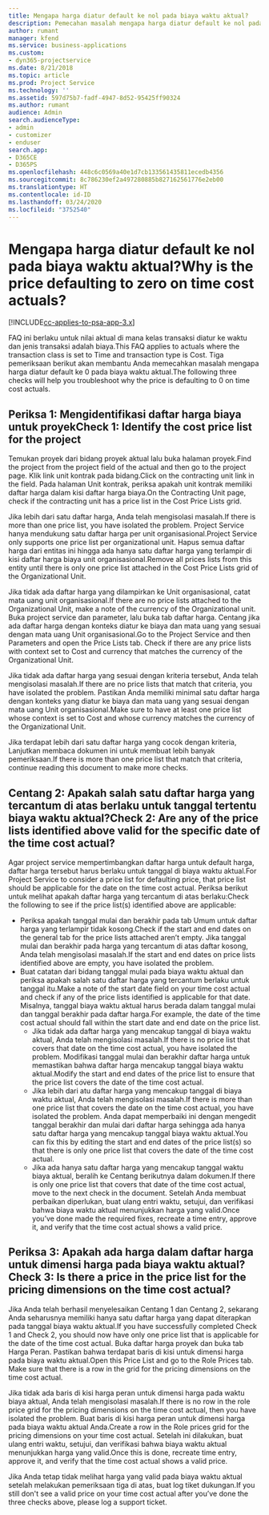 ```yaml
---
title: Mengapa harga diatur default ke nol pada biaya waktu aktual?
description: Pemecahan masalah mengapa harga diatur default ke nol pada biaya waktu aktual.
author: rumant
manager: kfend
ms.service: business-applications
ms.custom:
- dyn365-projectservice
ms.date: 8/21/2018
ms.topic: article
ms.prod: Project Service
ms.technology: ''
ms.assetid: 597d75b7-fadf-4947-8d52-95425ff90324
ms.author: rumant
audience: Admin
search.audienceType:
- admin
- customizer
- enduser
search.app:
- D365CE
- D365PS
ms.openlocfilehash: 448c6c0569a40e1d7cb133561435811ecedb4356
ms.sourcegitcommit: 8c786230ef2a497280885b827162561776e2eb00
ms.translationtype: HT
ms.contentlocale: id-ID
ms.lasthandoff: 03/24/2020
ms.locfileid: "3752540"
---
```

# <a name="why-is-the-price-defaulting-to-zero-on-time-cost-actuals"></a><span data-ttu-id="f3df2-103">Mengapa harga diatur default ke nol pada biaya waktu aktual?</span><span class="sxs-lookup"><span data-stu-id="f3df2-103">Why is the price defaulting to zero on time cost actuals?</span></span>

[!INCLUDE[cc-applies-to-psa-app-3.x](../includes/cc-applies-to-psa-app-3x.md)]

<span data-ttu-id="f3df2-104">FAQ ini berlaku untuk nilai aktual di mana kelas transaksi diatur ke waktu dan jenis transaksi adalah biaya.</span><span class="sxs-lookup"><span data-stu-id="f3df2-104">This FAQ applies to actuals where the transaction class is set to Time and transaction type is Cost.</span></span> <span data-ttu-id="f3df2-105">Tiga pemeriksaan berikut akan membantu Anda memecahkan masalah mengapa harga diatur default ke 0 pada biaya waktu aktual.</span><span class="sxs-lookup"><span data-stu-id="f3df2-105">The following three checks will help you troubleshoot why the price is defaulting to 0 on time cost actuals.</span></span>
 
## <a name="check-1-identify-the-cost-price-list-for-the-project"></a><span data-ttu-id="f3df2-106">Periksa 1: Mengidentifikasi daftar harga biaya untuk proyek</span><span class="sxs-lookup"><span data-stu-id="f3df2-106">Check 1: Identify the cost price list for the project</span></span>

<span data-ttu-id="f3df2-107">Temukan proyek dari bidang proyek aktual lalu buka halaman proyek.</span><span class="sxs-lookup"><span data-stu-id="f3df2-107">Find the project from the project field of the actual and then go to the project page.</span></span> <span data-ttu-id="f3df2-108">Klik link unit kontrak pada bidang.</span><span class="sxs-lookup"><span data-stu-id="f3df2-108">Click on the contracting unit link in the field.</span></span> <span data-ttu-id="f3df2-109">Pada halaman Unit kontrak, periksa apakah unit kontrak memiliki daftar harga dalam kisi daftar harga biaya.</span><span class="sxs-lookup"><span data-stu-id="f3df2-109">On the Contracting Unit page, check if the contracting unit has a price list in the Cost Price Lists grid.</span></span>

<span data-ttu-id="f3df2-110">Jika lebih dari satu daftar harga, Anda telah mengisolasi masalah.</span><span class="sxs-lookup"><span data-stu-id="f3df2-110">If there is more than one price list, you have isolated the problem.</span></span> <span data-ttu-id="f3df2-111">Project Service hanya mendukung satu daftar harga per unit organisasional.</span><span class="sxs-lookup"><span data-stu-id="f3df2-111">Project Service only supports one price list per organizational unit.</span></span> <span data-ttu-id="f3df2-112">Hapus semua daftar harga dari entitas ini hingga ada hanya satu daftar harga yang terlampir di kisi daftar harga biaya unit organisasional.</span><span class="sxs-lookup"><span data-stu-id="f3df2-112">Remove all prices lists from this entity until there is only one price list attached in the Cost Price Lists grid of the Organizational Unit.</span></span>

<span data-ttu-id="f3df2-113">Jika tidak ada daftar harga yang dilampirkan ke Unit organisasional, catat mata uang unit organisasional.</span><span class="sxs-lookup"><span data-stu-id="f3df2-113">If there are no price lists attached to the Organizational Unit, make a note of the currency of the Organizational unit.</span></span> <span data-ttu-id="f3df2-114">Buka project service dan parameter, lalu buka tab daftar harga. Centang jika ada daftar harga dengan konteks diatur ke biaya dan mata uang yang sesuai dengan mata uang Unit organisasional.</span><span class="sxs-lookup"><span data-stu-id="f3df2-114">Go to the Project Service and then Parameters and open the Price Lists tab. Check if there are any price lists with context set to Cost and currency that matches the currency of the Organizational Unit.</span></span>
 
<span data-ttu-id="f3df2-115">Jika tidak ada daftar harga yang sesuai dengan kriteria tersebut, Anda telah mengisolasi masalah.</span><span class="sxs-lookup"><span data-stu-id="f3df2-115">If there are no price lists that match that criteria, you have isolated the problem.</span></span> <span data-ttu-id="f3df2-116">Pastikan Anda memiliki minimal satu daftar harga dengan konteks yang diatur ke biaya dan mata uang yang sesuai dengan mata uang Unit organisasional.</span><span class="sxs-lookup"><span data-stu-id="f3df2-116">Make sure to have at least one price list whose context is set to Cost and whose currency matches the currency of the Organizational Unit.</span></span>

<span data-ttu-id="f3df2-117">Jika terdapat lebih dari satu daftar harga yang cocok dengan kriteria, Lanjutkan membaca dokumen ini untuk membuat lebih banyak pemeriksaan.</span><span class="sxs-lookup"><span data-stu-id="f3df2-117">If there is more than one price list that match that criteria, continue reading this document to make more checks.</span></span>

## <a name="check-2-are-any-of-the-price-lists-identified-above-valid-for-the-specific-date-of-the-time-cost-actual"></a><span data-ttu-id="f3df2-118">Centang 2: Apakah salah satu daftar harga yang tercantum di atas berlaku untuk tanggal tertentu biaya waktu aktual?</span><span class="sxs-lookup"><span data-stu-id="f3df2-118">Check 2: Are any of the price lists identified above valid for the specific date of the time cost actual?</span></span>

<span data-ttu-id="f3df2-119">Agar project service mempertimbangkan daftar harga untuk default harga, daftar harga tersebut harus berlaku untuk tanggal di biaya waktu aktual.</span><span class="sxs-lookup"><span data-stu-id="f3df2-119">For Project Service to consider a price list for defaulting price, that price list should be applicable for the date on the time cost actual.</span></span> <span data-ttu-id="f3df2-120">Periksa berikut untuk melihat apakah daftar harga yang tercantum di atas berlaku:</span><span class="sxs-lookup"><span data-stu-id="f3df2-120">Check the following to see if the price list(s) identified above are applicable:</span></span>

- <span data-ttu-id="f3df2-121">Periksa apakah tanggal mulai dan berakhir pada tab Umum untuk daftar harga yang terlampir tidak kosong.</span><span class="sxs-lookup"><span data-stu-id="f3df2-121">Check if the start and end dates on the general tab for the price lists attached aren’t empty.</span></span> <span data-ttu-id="f3df2-122">Jika tanggal mulai dan berakhir pada harga yang tercantum di atas daftar kosong, Anda telah mengisolasi masalah.</span><span class="sxs-lookup"><span data-stu-id="f3df2-122">If the start and end dates on price lists identified above are empty, you have isolated the problem.</span></span> 
- <span data-ttu-id="f3df2-123">Buat catatan dari bidang tanggal mulai pada biaya waktu aktual dan periksa apakah salah satu daftar harga yang tercantum berlaku untuk tanggal itu.</span><span class="sxs-lookup"><span data-stu-id="f3df2-123">Make a note of the start date field on your time cost actual and check if any of the price lists identified is applicable for that date.</span></span> <span data-ttu-id="f3df2-124">Misalnya, tanggal biaya waktu aktual harus berada dalam tanggal mulai dan tanggal berakhir pada daftar harga.</span><span class="sxs-lookup"><span data-stu-id="f3df2-124">For example, the date of the time cost actual should fall within the start date and end date on the price list.</span></span> 
    - <span data-ttu-id="f3df2-125">Jika tidak ada daftar harga yang mencakup tanggal di biaya waktu aktual, Anda telah mengisolasi masalah.</span><span class="sxs-lookup"><span data-stu-id="f3df2-125">If there is no price list that covers that date on the time cost actual, you have isolated the problem.</span></span> <span data-ttu-id="f3df2-126">Modifikasi tanggal mulai dan berakhir daftar harga untuk memastikan bahwa daftar harga mencakup tanggal biaya waktu aktual.</span><span class="sxs-lookup"><span data-stu-id="f3df2-126">Modify the start and end dates of the price list to ensure that the price list covers the date of the time cost actual.</span></span> 
    - <span data-ttu-id="f3df2-127">Jika lebih dari atu daftar harga yang mencakup tanggal di biaya waktu aktual, Anda telah mengisolasi masalah.</span><span class="sxs-lookup"><span data-stu-id="f3df2-127">If there is more than one price list that covers the date on the time cost actual, you have isolated the problem.</span></span> <span data-ttu-id="f3df2-128">Anda dapat memperbaiki ini dengan mengedit tanggal berakhir dan mulai dari daftar harga sehingga ada hanya satu daftar harga yang mencakup tanggal biaya waktu aktual.</span><span class="sxs-lookup"><span data-stu-id="f3df2-128">You can fix this by editing the start and end dates of the price list(s) so that there is only one price list that covers the date of the time cost actual.</span></span> 
    - <span data-ttu-id="f3df2-129">Jika ada hanya satu daftar harga yang mencakup tanggal waktu biaya aktual, beralih ke Centang berikutnya dalam dokumen.</span><span class="sxs-lookup"><span data-stu-id="f3df2-129">If there is only one price list that covers that date of the time cost actual, move to the next check in the document.</span></span>
<span data-ttu-id="f3df2-130">Setelah Anda membuat perbaikan diperlukan, buat ulang entri waktu, setujui, dan verifikasi bahwa biaya waktu aktual menunjukkan harga yang valid.</span><span class="sxs-lookup"><span data-stu-id="f3df2-130">Once you’ve done made the required fixes, recreate a time entry, approve it, and verify that the time cost actual shows a valid price.</span></span>

## <a name="check-3-is-there-a-price-in-the-price-list-for-the-pricing-dimensions-on-the-time-cost-actual"></a><span data-ttu-id="f3df2-131">Periksa 3: Apakah ada harga dalam daftar harga untuk dimensi harga pada biaya waktu aktual?</span><span class="sxs-lookup"><span data-stu-id="f3df2-131">Check 3: Is there a price in the price list for the pricing dimensions on the time cost actual?</span></span>

<span data-ttu-id="f3df2-132">Jika Anda telah berhasil menyelesaikan Centang 1 dan Centang 2, sekarang Anda seharusnya memiliki hanya satu daftar harga yang dapat diterapkan pada tanggal biaya waktu aktual.</span><span class="sxs-lookup"><span data-stu-id="f3df2-132">If you have successfully completed Check 1 and Check 2, you should now have only one price list that is applicable for the date of the time cost actual.</span></span> <span data-ttu-id="f3df2-133">Buka daftar harga proyek dan buka tab Harga Peran. Pastikan bahwa terdapat baris di kisi untuk dimensi harga pada biaya waktu aktual.</span><span class="sxs-lookup"><span data-stu-id="f3df2-133">Open this Price List and go to the Role Prices tab. Make sure that there is a row in the grid for the pricing dimensions on the time cost actual.</span></span>

<span data-ttu-id="f3df2-134">Jika tidak ada baris di kisi harga peran untuk dimensi harga pada waktu biaya aktual, Anda telah mengisolasi masalah.</span><span class="sxs-lookup"><span data-stu-id="f3df2-134">If there is no row in the role price grid for the pricing dimensions on the time cost actual, then you have isolated the problem.</span></span> <span data-ttu-id="f3df2-135">Buat baris di kisi harga peran untuk dimensi harga pada biaya waktu aktual Anda.</span><span class="sxs-lookup"><span data-stu-id="f3df2-135">Create a row in the Role prices grid for the pricing dimensions on your time cost actual.</span></span> <span data-ttu-id="f3df2-136">Setelah ini dilakukan, buat ulang entri waktu, setujui, dan verifikasi bahwa biaya waktu aktual menunjukkan harga yang valid.</span><span class="sxs-lookup"><span data-stu-id="f3df2-136">Once this is done, recreate time entry, approve it, and verify that the time cost actual shows a valid price.</span></span>
 
<span data-ttu-id="f3df2-137">Jika Anda tetap tidak melihat harga yang valid pada biaya waktu aktual setelah melakukan pemeriksaan tiga di atas, buat log tiket dukungan.</span><span class="sxs-lookup"><span data-stu-id="f3df2-137">If you still don't see a valid price on your time cost actual after you’ve done the three checks above, please log a support ticket.</span></span>



